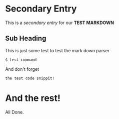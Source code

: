 # Secondary Entry

This is a *secondary entry* for our **TEST MARKDOWN**

## Sub Heading

This is just some test to test the mark down parser

    $ test command

And don't forget

```
the test code snippit!
```

# And the rest!

All Done.
